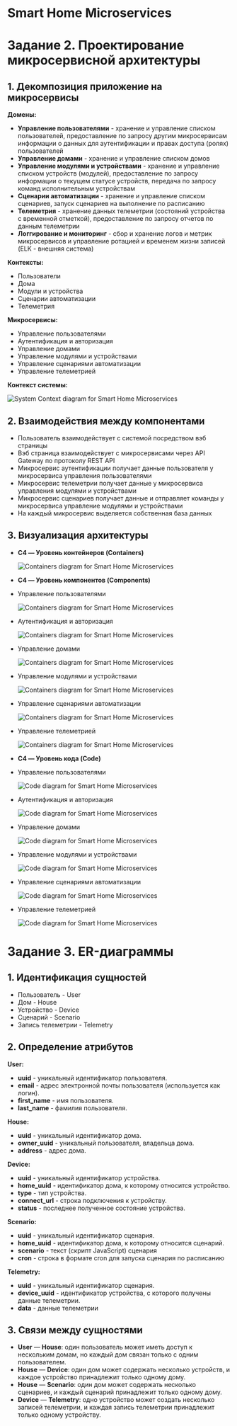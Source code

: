 ﻿# Smart Home Microservices

# **Задание 2. Проектирование микросервисной архитектуры**

## **1. Декомпозиция приложение на микросервисы**
**Домены:**

* **Управление пользователями** - хранение и управление списком пользователей, предоставление по запросу другим микросервисам информации о данных для аутентификации и правах доступа (ролях) пользователей
* **Управление домами** - хранение и управление списком домов
* **Управление модулями и устройствами** - хранение и управление списком устройств (модулей), предоставление по запросу информации о текущем статусе устройств, передача по запросу команд исполнительным устройствам
* **Сценарии автоматизации** - хранение и управление списком сценариев, запуск сценариев на выполнение по расписанию
* **Телеметрия** - хранение данных телеметрии (состояний устройства с временной отметкой), предоставление по запросу отчетов по данным телеметрии
* **Логгирование и мониторинг** - сбор и хранение логов и метрик микросервисов и управление ротацией и временем жизни записей (ELK - внешняя система)

**Контексты:**

* Пользователи
* Дома
* Модули и устройства
* Сценарии автоматизации
* Телеметрия

**Микросервисы:**

* Управление пользователями
* Аутентификация и авторизация
* Управление домами
* Управление модулями и устройствами
* Управление сценариями автоматизации
* Управление телеметрией

**Контекст системы:**

![System Context diagram for Smart Home Microservices](context.png)

## **2. Взаимодействия между компонентами**
* Пользователь взаимодействует с системой посредством вэб страницы
* Вэб страница взаимодействует с микросервисами через API Gateway по протоколу REST API
* Микросервис аутентификации получает данные пользователя у микросервиса управления пользователями
* Микросервис телеметрии получает данные у микросервиса управления модулями и устройствами
* Микросервис сценариев получает данные и отправляет команды у микросервиса управление модулями и устройствами
* На каждый микросервис выделяется собственная база данных

## **3. Визуализация архитектуры**
* **C4 — Уровень контейнеров (Containers)**

  ![Containers diagram for Smart Home Microservices](containers.png)
* **C4 — Уровень компонентов (Components)**

* Управление пользователями

  ![Containers diagram for Smart Home Microservices](users/component.png)
* Аутентификация и авторизация

  ![Containers diagram for Smart Home Microservices](auth/component.png)
* Управление домами

  ![Containers diagram for Smart Home Microservices](houses/component.png)
* Управление модулями и устройствами

  ![Containers diagram for Smart Home Microservices](devices/component.png)
* Управление сценариями автоматизации

  ![Containers diagram for Smart Home Microservices](scenaries/component.png)
* Управление телеметрией

  ![Containers diagram for Smart Home Microservices](telemetry/component.png)
* **C4 — Уровень кода (Code)**

* Управление пользователями

  ![Code diagram for Smart Home Microservices](users/code.png)
* Аутентификация и авторизация

  ![Code diagram for Smart Home Microservices](auth/code.png)
* Управление домами

  ![Code diagram for Smart Home Microservices](houses/code.png)
* Управление модулями и устройствами

  ![Code diagram for Smart Home Microservices](devices/code.png)
* Управление сценариями автоматизации

  ![Code diagram for Smart Home Microservices](scenaries/code.png)
* Управление телеметрией

  ![Code diagram for Smart Home Microservices](telemetry/code.png)

# **Задание 3. ER-диаграммы**

## **1. Идентификация сущностей**
* Пользователь - User
* Дом - House
* Устройство - Device
* Сценарий - Scenario
* Запись телеметрии - Telemetry

## **2. Определение атрибутов** 
**User:**
* **uuid** - уникальный идентификатор пользователя.
* **email** - адрес электронной почты пользователя (используется как логин).
* **first_name** - имя пользователя.
* **last_name** - фамилия пользователя.

**House:**
* **uuid** - уникальный идентификатор дома.
* **owner_uuid** - уникальный пользователя, владельца дома.
* **address** - адрес дома.

**Device:**
* **uuid** - уникальный идентификатор устройства.
* **home_uuid** - идентификатор дома, к которому относится устройство.
* **type** - тип устройства.
* **connect_url** - строка подключения к устройству.
* **status** - последнее полученное состояние устройства.

**Scenario:**
* **uuid** - уникальный идентификатор сценария.
* **home_uuid** - идентификатор дома, к которому относится сценарий.
* **scenario** - текст (скрипт JavaScript) сценария
* **cron** - строка в формате cron для запуска сценария по расписанию

**Telemetry:**
* **uuid** - уникальный идентификатор сценария.
* **device_uuid** - идентификатор устройства, с которого получены данные телеметрии.
* **data** - данные телеметрии

## **3. Связи между сущностями**
* **User** — **House**: один пользователь может иметь доступ к нескольким домам, но каждый дом связан только с одним пользователем.
* **House** — **Device**: один дом может содержать несколько устройств, и каждое устройство принадлежит только одному дому.
* **House** — **Scenario**: один дом может содержать несколько сценариев, и каждый сценарий принадлежит только одному дому.
* **Device** — **Telemetry**: одно устройство может создать несколько записей телеметрии, и каждая запись телеметрии принадлежит только одному устройству.
